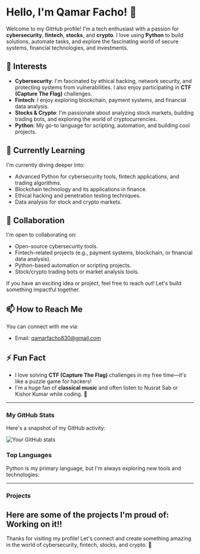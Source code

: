 # Hello, I'm Qamar Facho! 👋

Welcome to my GitHub profile! I'm a tech enthusiast with a passion for **cybersecurity**, **fintech**, **stocks**, and **crypto**. I love using **Python** to build solutions, automate tasks, and explore the fascinating world of secure systems, financial technologies, and investments.

## 👀 Interests
- **Cybersecurity**: I'm fascinated by ethical hacking, network security, and protecting systems from vulnerabilities. I also enjoy participating in **CTF (Capture The Flag)** challenges.
- **Fintech**: I enjoy exploring blockchain, payment systems, and financial data analysis.
- **Stocks & Crypto**: I'm passionate about analyzing stock markets, building trading bots, and exploring the world of cryptocurrencies.
- **Python**: My go-to language for scripting, automation, and building cool projects.

## 🌱 Currently Learning
I'm currently diving deeper into:
- Advanced Python for cybersecurity tools, fintech applications, and trading algorithms.
- Blockchain technology and its applications in finance.
- Ethical hacking and penetration testing techniques.
- Data analysis for stock and crypto markets.

## 💞️ Collaboration
I'm open to collaborating on:
- Open-source cybersecurity tools.
- Fintech-related projects (e.g., payment systems, blockchain, or financial data analysis).
- Python-based automation or scripting projects.
- Stock/crypto trading bots or market analysis tools.

If you have an exciting idea or project, feel free to reach out! Let's build something impactful together.

## 📫 How to Reach Me
You can connect with me via:
- Email: qamarfacho830@gmail.com




## ⚡ Fun Fact
- I love solving **CTF (Capture The Flag)** challenges in my free time—it's like a puzzle game for hackers!
- I'm a huge fan of **classical music** and often listen to Nusrat Sab or Kishor Kumar while coding. 🎵


---

### My GitHub Stats
Here's a snapshot of my GitHub activity:

![Your GitHub stats](https://github-readme-stats.vercel.app/api?username=Singgay55&show_icons=true&theme=radical)

### Top Languages
Python is my primary language, but I'm always exploring new tools and technologies:


---

### Projects
Here are some of the projects I'm proud of:
Working on it!!
---

Thanks for visiting my profile! Let's connect and create something amazing in the world of cybersecurity, fintech, stocks, and crypto. 🚀
